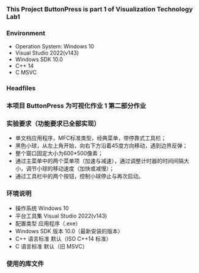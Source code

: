 ### This Project ButtonPress is part 1 of Visualization Technology Lab1

### Environment
- Operation System: Windows 10
- Visual Studio 2022(v143)
- Windows SDK 10.0
- C++ 14
- C MSVC
### Headfiles



### 本项目 ButtonPress 为可视化作业 1 第二部分作业
### 实验要求（功能要求已全部实现）
- 单文档应用程序，MFC标准类型，经典菜单，带停靠式工具栏；
- 黑色小球，从左上角开始，向右下方沿着45度方向移动，遇到边界反弹；
- 整个窗口固定大小为600*500像素；
- 通过主菜单中的两个菜单项（加速与减速），通过调整计时器的时间间隔大小，调节小球的移动速度（加快或减慢）；
- 通过工具栏中的两个按钮，控制小球停止与再次启动。
### 环境说明
- 操作系统 Windows 10
- 平台工具集 Visual Studio 2022(v143)
- 配置类型 应用程序（.exe）
- Windows SDK 版本 10.0（最新安装的版本）
- C++ 语言标准 默认（ISO C++14 标准）
- C 语言标准 默认（旧 MSVC）
### 使用的库文件
